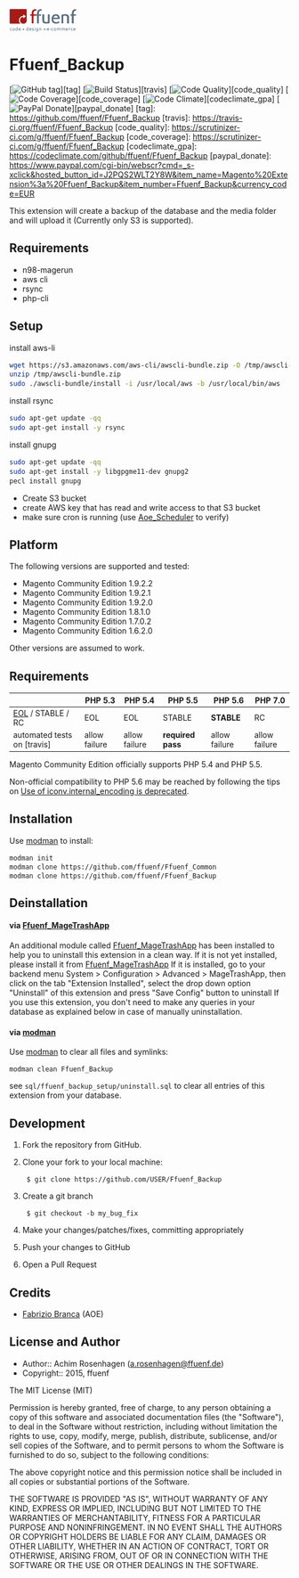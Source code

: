 <a href="http://www.ffuenf.de" title="ffuenf - code • design • e-commerce"><img src="https://github.com/ffuenf/Ffuenf_Common/blob/master/skin/adminhtml/default/default/ffuenf/ffuenf.png" alt="ffuenf - code • design • e-commerce" /></a>

Ffuenf_Backup
=============
[![GitHub tag](https://img.shields.io/github/tag/ffuenf/Ffuenf_Backup.svg)][tag]
[![Build Status](https://img.shields.io/travis/ffuenf/Ffuenf_Backup.svg)][travis]
[![Code Quality](https://scrutinizer-ci.com/g/ffuenf/Ffuenf_Backup/badges/quality-score.png)][code_quality]
[![Code Coverage](https://scrutinizer-ci.com/g/ffuenf/Ffuenf_Backup/badges/coverage.png)][code_coverage]
[![Code Climate](https://codeclimate.com/github/ffuenf/Ffuenf_Backup/badges/gpa.svg)][codeclimate_gpa]
[![PayPal Donate](https://img.shields.io/badge/paypal-donate-blue.svg)][paypal_donate]
[tag]: https://github.com/ffuenf/Ffuenf_Backup
[travis]: https://travis-ci.org/ffuenf/Ffuenf_Backup
[code_quality]: https://scrutinizer-ci.com/g/ffuenf/Ffuenf_Backup
[code_coverage]: https://scrutinizer-ci.com/g/ffuenf/Ffuenf_Backup
[codeclimate_gpa]: https://codeclimate.com/github/ffuenf/Ffuenf_Backup
[paypal_donate]: https://www.paypal.com/cgi-bin/webscr?cmd=_s-xclick&hosted_button_id=J2PQS2WLT2Y8W&item_name=Magento%20Extension%3a%20Ffuenf_Backup&item_number=Ffuenf_Backup&currency_code=EUR

This extension will create a backup of the database and the media folder and will upload it (Currently only S3 is supported).

Requirements
------------

* n98-magerun
* aws cli
* rsync
* php-cli

Setup
-----

install aws-li
```bash
wget https://s3.amazonaws.com/aws-cli/awscli-bundle.zip -O /tmp/awscli-bundle.zip
unzip /tmp/awscli-bundle.zip
sudo ./awscli-bundle/install -i /usr/local/aws -b /usr/local/bin/aws
```

install rsync
```bash
sudo apt-get update -qq
sudo apt-get install -y rsync
```

install gnupg
```bash
sudo apt-get update -qq
sudo apt-get install -y libgpgme11-dev gnupg2
pecl install gnupg
```

* Create S3 bucket
* create AWS key that has read and write access to that S3 bucket
* make sure cron is running (use [Aoe_Scheduler](https://github.com/AOEpeople/Aoe_Scheduler) to verify)

Platform
--------

The following versions are supported and tested:

* Magento Community Edition 1.9.2.2
* Magento Community Edition 1.9.2.1
* Magento Community Edition 1.9.2.0
* Magento Community Edition 1.8.1.0
* Magento Community Edition 1.7.0.2
* Magento Community Edition 1.6.2.0

Other versions are assumed to work.

Requirements
------------

|                                                                     | PHP 5.3        | PHP 5.4        | PHP 5.5           | PHP 5.6       | PHP 7.0       |
| ------------------------------------------------------------------- | -------------- | -------------- | ----------------- | ------------- | ------------- |
| [EOL](https://secure.php.net/supported-versions.php) / STABLE / RC  | EOL            | EOL            | STABLE            | **STABLE**    | RC            |
| automated tests on [travis]                                         | allow failure  | allow failure  | **required pass** | allow failure | allow failure |

Magento Community Edition officially supports PHP 5.4 and PHP 5.5.

Non-official compatibility to PHP 5.6 may be reached by following the tips on [Use of iconv.internal_encoding is deprecated](https://magento.stackexchange.com/questions/34015/magento-1-9-php-5-6-use-of-iconv-internal-encoding-is-deprecated).

Installation
------------

Use [modman](https://github.com/colinmollenhour/modman) to install:
```
modman init
modman clone https://github.com/ffuenf/Ffuenf_Common
modman clone https://github.com/ffuenf/Ffuenf_Backup
```

Deinstallation
--------------

#### via [Ffuenf_MageTrashApp](https://github.com/ffuenf/Ffuenf_MageTrashApp)

An additional module called [Ffuenf_MageTrashApp](https://github.com/ffuenf/Ffuenf_MageTrashApp) has been installed to help you to uninstall this extension in a clean way.
If it is not yet installed, please install it from [Ffuenf_MageTrashApp](https://github.com/ffuenf/Ffuenf_MageTrashApp)
If it is installed, go to your backend menu System > Configuration > Advanced > MageTrashApp, then click on the tab "Extension Installed", select the drop down option "Uninstall" of this extension and press "Save Config" button to uninstall
If you use this extension, you don't need to make any queries in your database as explained below in case of manually uninstallation.

#### via [modman](https://github.com/colinmollenhour/modman)

Use [modman](https://github.com/colinmollenhour/modman) to clear all files and symlinks:
```
modman clean Ffuenf_Backup
```
see `sql/ffuenf_backup_setup/uninstall.sql` to clear all entries of this extension from your database.

Development
-----------
1. Fork the repository from GitHub.
2. Clone your fork to your local machine:

        $ git clone https://github.com/USER/Ffuenf_Backup

3. Create a git branch

        $ git checkout -b my_bug_fix

4. Make your changes/patches/fixes, committing appropriately
5. Push your changes to GitHub
6. Open a Pull Request

Credits
-------

* [Fabrizio Branca](https://github.com/fbrnc) (AOE)

License and Author
------------------

- Author:: Achim Rosenhagen (<a.rosenhagen@ffuenf.de>)
- Copyright:: 2015, ffuenf

The MIT License (MIT)

Permission is hereby granted, free of charge, to any person obtaining a copy
of this software and associated documentation files (the "Software"), to deal
in the Software without restriction, including without limitation the rights
to use, copy, modify, merge, publish, distribute, sublicense, and/or sell
copies of the Software, and to permit persons to whom the Software is
furnished to do so, subject to the following conditions:

The above copyright notice and this permission notice shall be included in all
copies or substantial portions of the Software.

THE SOFTWARE IS PROVIDED "AS IS", WITHOUT WARRANTY OF ANY KIND, EXPRESS OR
IMPLIED, INCLUDING BUT NOT LIMITED TO THE WARRANTIES OF MERCHANTABILITY,
FITNESS FOR A PARTICULAR PURPOSE AND NONINFRINGEMENT. IN NO EVENT SHALL THE
AUTHORS OR COPYRIGHT HOLDERS BE LIABLE FOR ANY CLAIM, DAMAGES OR OTHER
LIABILITY, WHETHER IN AN ACTION OF CONTRACT, TORT OR OTHERWISE, ARISING FROM,
OUT OF OR IN CONNECTION WITH THE SOFTWARE OR THE USE OR OTHER DEALINGS IN THE
SOFTWARE.
